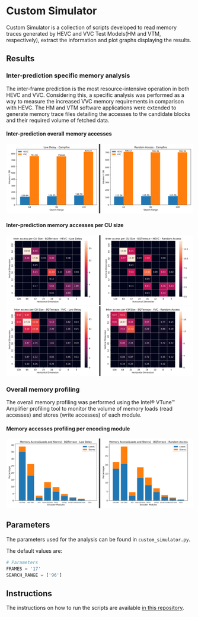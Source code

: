 # Custom Simulator

Custom Simulator is a collection of scripts developed to read memory traces generated by HEVC and VVC Test Models(HM and VTM, respectively), extract the information and plot graphs displaying the results.

## Results

### Inter-prediction specific memory analysis

The inter-frame prediction is the most resource-intensive operation in both HEVC and VVC. Considering this, a specific analysis was performed as a way to measure the increased VVC memory requirements in comparison with HEVC. The HM and VTM software applications were extended to generate memory trace files detailing the accesses to the candidate blocks and their required volume of fetched data.

#### Inter-prediction overall memory accesses

![Inter prediction overall graph](/samples/graphs/Inter_prediction_overall_mem_analysis.png)

#### Inter-prediction memory accesses per CU size

![HM Block memory graph](/samples/graphs/HM_block_mem_graph.png)
![VTM Block memory graph](/samples/graphs/VTM_block_mem_graph.png)

### Overall memory profiling

The overall memory profiling was performed using the Intel® VTune™ Amplifier profiling tool to monitor the volume of memory loads (read accesses) and stores (write accesses) of each module.

#### Memory accesses profiling per encoding module

![VTM Block memory graph](/samples/graphs/memory_breakdown.png)

## Parameters

The parameters used for the analysis can be found in `custom_simulator.py`.

The default values are:

```python
# Parameters
FRAMES = '17'
SEARCH_RANGE = ['96']
```

## Instructions

The instructions on how to run the scripts are available [in this repository](https://github.com/arthurcerveira/Video-Memory-Analysis-Environment).
